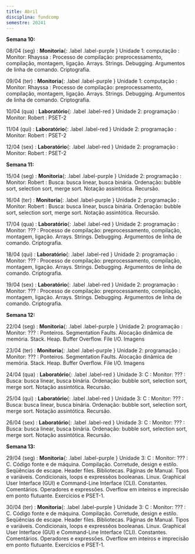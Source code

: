 ```yaml
---
title: Abril
disciplina: fundcomp 
semestre: 20241
---
```


**Semana 10:**

08/04 (seg)
: **Monitoria**{: .label .label-purple } Unidade 1: computação
  : Monitor: Rhayssa
: Processo de compilação: preprocessamento, compilação, montagem, ligação. Arrays. Strings. Debugging. Argumentos de linha de comando. Criptografia.

09/04 (ter)
: **Monitoria**{: .label .label-purple } Unidade 1: computação
  : Monitor: Rhayssa
: Processo de compilação: preprocessamento, compilação, montagem, ligação. Arrays. Strings. Debugging. Argumentos de linha de comando. Criptografia.

10/04 (qua)
: **Laboratório**{: .label .label-red } Unidade 2: programação
  : Monitor: Robert
: PSET-2

11/04 (qui)
: **Laboratório**{: .label .label-red } Unidade 2: programação
  : Monitor: Robert
: PSET-2

12/04 (sex)
: **Laboratório**{: .label .label-red } Unidade 2: programação
  : Monitor: Robert
: PSET-2

**Semana 11:**

15/04 (seg)
: **Monitoria**{: .label .label-purple } Unidade 2: programação
  : Monitor: Robert
: Busca: busca linear, busca binária. Ordenação: bubble sort, selection sort, merge sort. Notação assintótica. Recursão.

16/04 (ter)
: **Monitoria**{: .label .label-purple } Unidade 2: programação
  : Monitor: Robert
: Busca: busca linear, busca binária. Ordenação: bubble sort, selection sort, merge sort. Notação assintótica. Recursão.

17/04 (qua)
: **Laboratório**{: .label .label-red } Unidade 2: programação
  : Monitor: ???
: Processo de compilação: preprocessamento, compilação, montagem, ligação. Arrays. Strings. Debugging. Argumentos de linha de comando. Criptografia.


18/04 (qui)
: **Laboratório**{: .label .label-red } Unidade 2: programação
  : Monitor: ???
: Processo de compilação: preprocessamento, compilação, montagem, ligação. Arrays. Strings. Debugging. Argumentos de linha de comando. Criptografia.


19/04 (sex)
: **Laboratório**{: .label .label-red } Unidade 2: programação
  : Monitor: ???
: Processo de compilação: preprocessamento, compilação, montagem, ligação. Arrays. Strings. Debugging. Argumentos de linha de comando. Criptografia.


**Semana 12:**

22/04 (seg)
: **Monitoria**{: .label .label-purple } Unidade 2: programação
  : Monitor: ???
: Ponteiros. Segmentation Faults. Alocação dinâmica de memória. Stack. Heap. Buffer Overflow. File I/O. Imagens

23/04 (ter)
: **Monitoria**{: .label .label-purple } Unidade 2: programação
  : Monitor: ???
: Ponteiros. Segmentation Faults. Alocação dinâmica de memória. Stack. Heap. Buffer Overflow. File I/O. Imagens

24/04 (qua)
: **Laboratório**{: .label .label-red } Unidade 3: C
  : Monitor: ???
: Busca: busca linear, busca binária. Ordenação: bubble sort, selection sort, merge sort. Notação assintótica. Recursão.

25/04 (qui)
: **Laboratório**{: .label .label-red } Unidade 3: C
  : Monitor: ???
: Busca: busca linear, busca binária. Ordenação: bubble sort, selection sort, merge sort. Notação assintótica. Recursão.

26/04 (sex)
: **Laboratório**{: .label .label-red } Unidade 3: C
  : Monitor: ???
: Busca: busca linear, busca binária. Ordenação: bubble sort, selection sort, merge sort. Notação assintótica. Recursão.

**Semana 13:**

29/04 (seg)
: **Monitoria**{: .label .label-purple } Unidade 3: C
  : Monitor: ???
: C. Código fonte e de máquina. Compilação. Corretude, design e estilo. Seqüências de escape. Header files. Bibliotecas. Páginas de Manual. Tipos e variáveis. Condicionais, loops e expressẽos booleanas. Linux. Graphical User Interface (GUI) e Command-Line Interface (CLI). Constantes. Comentários. Operadores e expressões. Overflow em inteiros e imprecisão em ponto flutuante. Exercícios e PSET-1.

30/04 (ter)
: **Monitoria**{: .label .label-purple } Unidade 3: C
  : Monitor: ???
: C. Código fonte e de máquina. Compilação. Corretude, design e estilo. Seqüências de escape. Header files. Bibliotecas. Páginas de Manual. Tipos e variáveis. Condicionais, loops e expressẽos booleanas. Linux. Graphical User Interface (GUI) e Command-Line Interface (CLI). Constantes. Comentários. Operadores e expressões. Overflow em inteiros e imprecisão em ponto flutuante. Exercícios e PSET-1.